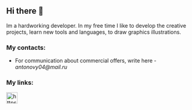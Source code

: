 ## Hi there 👋

Im a hardworking developer. In my free time I like to develop the creative projects, learn new tools and languages, to draw graphics illustrations.

### My contacts: 

- For communication about commercial offers, write here -  _antonovy04@mail.ru_

### My links:

<!-- <a href="https://www.instagram.com/loktomyz/" target="_blank">
    <img width="30px" src="https://upload.wikimedia.org/wikipedia/commons/e/e7/Instagram_logo_2016.svg" alt="https://upload.wikimedia.org/wikipedia/commons/e/e7/Instagram_logo_2016.svg" />
</a> -->
<a href="https://t.me/evyz4" target="_blank">
  <img width="30px" src="https://upload.wikimedia.org/wikipedia/commons/thumb/8/82/Telegram_logo.svg/1024px-Telegram_logo.svg.png" alt="https://upload.wikimedia.org/wikipedia/commons/thumb/8/82/Telegram_logo.svg/1024px-Telegram_logo.svg.png" />
</a>
<!-- 
### My team - LZSTUDIO:
- [Web-site](https://lzstudio.ru)
- [Youtube](https://www.youtube.com/channel/UCCVb0ZJzMBEwzK-OwWZarYg)
- [Instagram](https://www.instagram.com/lzstudio_ru/)
- [TikTok](www.tiktok.com/@lzstudio_ru)
 -->
